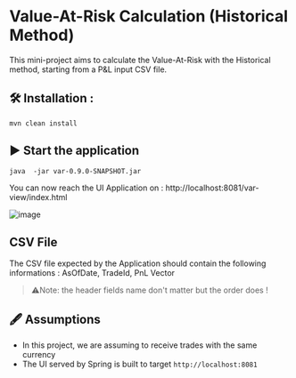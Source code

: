 # Value-At-Risk Calculation (Historical Method)

This mini-project aims to calculate the Value-At-Risk with the Historical method, starting from a P&L input CSV file.

## 🛠️ Installation :

```shell script
mvn clean install
```

## ▶️ Start the application

```shell script
java  -jar var-0.9.0-SNAPSHOT.jar
```

You can now reach the UI Application on : http://localhost:8081/var-view/index.html

![image](https://github.com/EricDallAgnol/value-at-risk-calculation/assets/83015366/7cab3ef5-379a-4ebb-8179-d1c8ffcc7dc6)


## CSV File

The CSV file expected by the Application should contain the following informations : AsOfDate, TradeId, PnL Vector
> ⚠️Note: the header fields name don't matter but the order does !


## 🖋️ Assumptions

- In this project, we are assuming to receive trades with the same currency
- The UI served by Spring is built to target `http://localhost:8081`
